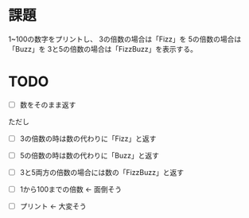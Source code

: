 # 課題
1~100の数字をプリントし、
3の倍数の場合は「Fizz」を
5の倍数の場合は「Buzz」を
3と5の倍数の場合は「FizzBuzz」を表示する。

# TODO
- [ ] 数をそのまま返す

ただし
- [ ] 3の倍数の時は数の代わりに「Fizz」と返す
- [ ] 5の倍数の時は数の代わりに「Buzz」と返す
- [ ] 3と5両方の倍数の場合には数の「FizzBuzz」と返す

- [ ] 1から100までの倍数 <- 面倒そう
- [ ] プリント <- 大変そう
